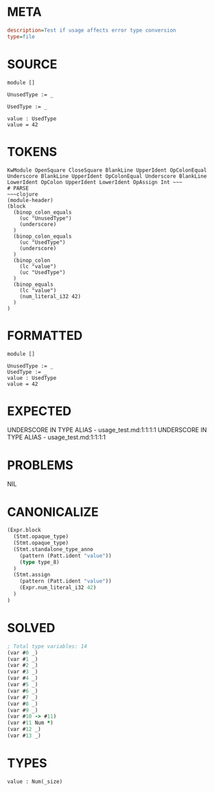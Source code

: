 # META
~~~ini
description=Test if usage affects error type conversion
type=file
~~~
# SOURCE
~~~roc
module []

UnusedType := _

UsedType := _

value : UsedType
value = 42
~~~
# TOKENS
~~~text
KwModule OpenSquare CloseSquare BlankLine UpperIdent OpColonEqual Underscore BlankLine UpperIdent OpColonEqual Underscore BlankLine LowerIdent OpColon UpperIdent LowerIdent OpAssign Int ~~~
# PARSE
~~~clojure
(module-header)
(block
  (binop_colon_equals
    (uc "UnusedType")
    (underscore)
  )
  (binop_colon_equals
    (uc "UsedType")
    (underscore)
  )
  (binop_colon
    (lc "value")
    (uc "UsedType")
  )
  (binop_equals
    (lc "value")
    (num_literal_i32 42)
  )
)
~~~
# FORMATTED
~~~roc
module []

UnusedType := _
UsedType := _
value : UsedType
value = 42
~~~
# EXPECTED
UNDERSCORE IN TYPE ALIAS - usage_test.md:1:1:1:1
UNDERSCORE IN TYPE ALIAS - usage_test.md:1:1:1:1
# PROBLEMS
NIL
# CANONICALIZE
~~~clojure
(Expr.block
  (Stmt.opaque_type)
  (Stmt.opaque_type)
  (Stmt.standalone_type_anno
    (pattern (Patt.ident "value"))
    (type type_8)
  )
  (Stmt.assign
    (pattern (Patt.ident "value"))
    (Expr.num_literal_i32 42)
  )
)
~~~
# SOLVED
~~~clojure
; Total type variables: 14
(var #0 _)
(var #1 _)
(var #2 _)
(var #3 _)
(var #4 _)
(var #5 _)
(var #6 _)
(var #7 _)
(var #8 _)
(var #9 _)
(var #10 -> #11)
(var #11 Num *)
(var #12 _)
(var #13 _)
~~~
# TYPES
~~~roc
value : Num(_size)
~~~

